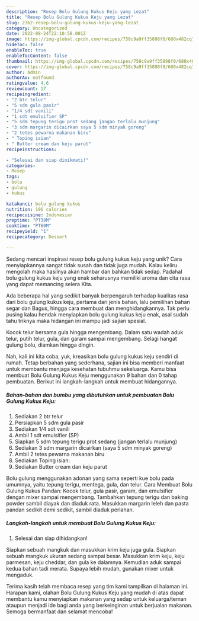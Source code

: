 ```yaml
---
description: "Resep Bolu Gulung Kukus Keju yang Lezat"
title: "Resep Bolu Gulung Kukus Keju yang Lezat"
slug: 2362-resep-bolu-gulung-kukus-keju-yang-lezat
category: Uncategorized
date: 2022-08-24T22:10:58.001Z
image: https://img-global.cpcdn.com/recipes/758c9a9ff35898f0/680x482cq70/bolu-gulung-kukus-keju-foto-resep-utama.jpg
hideToc: false
enableToc: true
enableTocContent: false
thumbnail: https://img-global.cpcdn.com/recipes/758c9a9ff35898f0/680x482cq70/bolu-gulung-kukus-keju-foto-resep-utama.jpg
cover: https://img-global.cpcdn.com/recipes/758c9a9ff35898f0/680x482cq70/bolu-gulung-kukus-keju-foto-resep-utama.jpg
author: Admin
authorAv: notfound
ratingvalue: 4.6
reviewcount: 17
recipeingredient:
- "2 btr telur"
- "5 sdm gula pasir"
- "1/4 sdt vanili"
- "1 sdt emulsifier SP"
- "5 sdm tepung terigu prot sedang jangan terlalu munjung"
- "3 sdm margarin dicairkan saya 5 sdm minyak goreng"
- "2 tetes pewarna makanan biru"
- " Toping isian"
- " Butter cream dan keju parut"
recipeinstructions:

- "Selesai dan siap dinikmati!"
categories:
- Resep
tags:
- bolu
- gulung
- kukus

katakunci: bolu gulung kukus 
nutrition: 196 calories
recipecuisine: Indonesian
preptime: "PT38M"
cooktime: "PT60M"
recipeyield: "1"
recipecategory: Dessert

---
```





Sedang mencari inspirasi resep bolu gulung kukus keju yang unik? Cara menyiapkannya sangat tidak susah dan tidak juga mudah. Kalau keliru mengolah maka hasilnya akan hambar dan bahkan tidak sedap. Padahal bolu gulung kukus keju yang enak seharusnya memiliki aroma dan cita rasa yang dapat memancing selera Kita.





Ada beberapa hal yang sedikit banyak berpengaruh terhadap kualitas rasa dari bolu gulung kukus keju, pertama dari jenis bahan, lalu pemilihan bahan segar dan Bagus, hingga cara membuat dan menghidangkannya. Tak perlu pusing kalau hendak menyiapkan bolu gulung kukus keju enak,      asal sudah tahu triknya maka hidangan ini mampu jadi sajian spesial.














Kocok telur bersama gula hingga mengembang. Dalam satu wadah aduk telur, putih telur, gula, dan garam sampai mengembang. Selagi hangat gulung bolu, diamkan hingga dingin.






Nah, kali ini kita coba, yuk, kreasikan bolu gulung kukus keju sendiri di rumah. Tetap berbahan yang sederhana, sajian ini bisa memberi manfaat untuk membantu menjaga kesehatan tubuhmu sekeluarga. Kamu bisa membuat Bolu Gulung Kukus Keju menggunakan 9 bahan dan 0 tahap pembuatan. Berikut ini langkah-langkah untuk membuat hidangannya.

<!--inarticleads1-->

##### Bahan-bahan dan bumbu yang dibutuhkan untuk pembuatan Bolu Gulung Kukus Keju:

1. Sediakan 2 btr telur
1. Persiapkan 5 sdm gula pasir
1. Sediakan 1/4 sdt vanili
1. Ambil 1 sdt emulsifier (SP)
1. Siapkan 5 sdm tepung terigu prot sedang (jangan terlalu munjung)
1. Sediakan 3 sdm margarin dicairkan (saya 5 sdm minyak goreng)
1. Ambil 2 tetes pewarna makanan biru
1. Sediakan  Toping isian:
1. Sediakan  Butter cream dan keju parut


Bolu gulung menggunakan adonan yang sama seperti kue bolu pada umumnya, yaitu tepung terigu, mentega, gula, dan telur. Cara Membuat Bolu Gulung Kukus Pandan: Kocok telur, gula pasir, garam, dan emulsifier dengan mixer sampai mengembang. Tambahkan tepung terigu dan baking powder sambil diayak dan diaduk rata. Masukkan margarin leleh dan pasta pandan sedikit demi sedikit, sambil diaduk perlahan. 

<!--inarticleads2-->

##### Langkah-langkah untuk membuat Bolu Gulung Kukus Keju:


1. Selesai dan siap dihidangkan!

Siapkan sebuah mangkuk dan masukkan krim keju juga gula. Siapkan sebuah mangkuk ukuran sedang sampai besar. Masukkan krim keju, keju parmesan, keju cheddar, dan gula ke dalamnya. Kemudian aduk sampai kedua bahan tadi merata. Supaya lebih mudah, gunakan mixer untuk mengaduk. 

Terima kasih telah membaca resep yang tim kami tampilkan di halaman ini. Harapan kami, olahan Bolu Gulung Kukus Keju yang mudah di atas dapat membantu kamu menyiapkan makanan yang sedap untuk keluarga/teman ataupun menjadi ide bagi anda yang berkeinginan untuk berjualan makanan. Semoga bermanfaat dan selamat mencoba!
